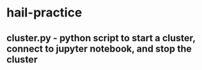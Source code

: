 # hail-practice
## cluster.py - python script to start a cluster, connect to jupyter notebook, and stop the cluster

